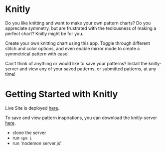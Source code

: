 # Knitly

Do you like knitting and want to make your own pattern charts? Do you appreciate symmetry, but are frustrated with the tediousness of making a perfect chart? Knitly might be for you.

Create your own knitting chart using this app. Toggle through different stitch and color options, and even enable mirror mode to create a symmetrical pattern with ease!

Can't think of anything or would like to save your patterns? Install the knitly-server and view any of your saved patterns, or submitted patterns, at any time!

# Getting Started with Knitly

Live Site is deployed [here](https://knitly-knitting.surge.sh/).

To save and view pattern inspirations, you can download the knitly-server [here](https://github.com/Prkr93/knitly-server).
- clone the server
- run `npm i`
- run 'nodemon server.js'
